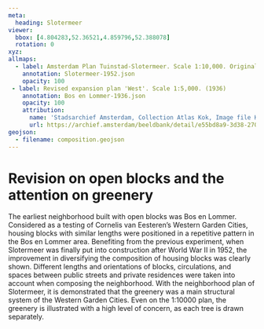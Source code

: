 ```yaml
---
meta:
  heading: Slotermeer
viewer:
  bbox: [4.804283,52.36521,4.859796,52.388078]
  rotation: 0
xyz:
allmaps:
  - label: Amsterdam Plan Tuinstad-Slotermeer. Scale 1:10,000. Originally published in 'Brochure Tuinstad Slotermeer, page 9' published by Gemeentebestuur van Amsterdam (1952)
    annotation: Slotermeer-1952.json
    opacity: 100
 - label: Revised expansion plan 'West'. Scale 1:5,000. (1936)
    annotation: Bos en Lommer-1936.json
    opacity: 100
    attribution:
      name: 'Stadsarchief Amsterdam, Collection Atlas Kok, Image file KOKA00332000001'
      url: https://archief.amsterdam/beeldbank/detail/e55bd8a9-3d38-270c-f8d5-512e028350fb
geojson:
  - filename: composition.geojson
---
```

# Revision on open blocks and the attention on greenery
The earliest neighborhood built with open blocks was Bos en Lommer. Considered as a testing of Cornelis van Eesteren’s Western Garden Cities, housing blocks with similar lengths were positioned in a repetitive pattern in the Bos en Lommer area. Benefiting from the previous experiment, when Slotermeer was finally put into construction after World War II in 1952, the improvement in diversifying the composition of housing blocks was clearly shown. Different lengths and orientations of blocks, circulations, and spaces between public streets and private residences were taken into account when composing the neighborhood.
With the neighborhood plan of Slotermeer, it is demonstrated that the greenery was a main structural system of the Western Garden Cities. Even on the 1:10000 plan, the greenery is illustrated with a high level of concern, as each tree is drawn separately.